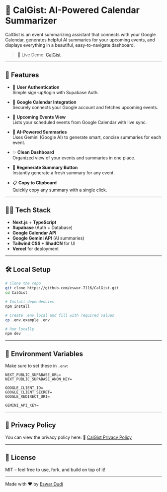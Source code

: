 # 📅 CalGist: AI-Powered Calendar Summarizer

CalGist is an event summarizing assistant that connects with your Google Calendar, generates helpful AI summaries for your upcoming events, and displays everything in a beautiful, easy-to-navigate dashboard.

> 🔗 Live Demo: [CalGist](https://cal-gist.vercel.app)

---

## 🚀 Features

- 👤 **User Authentication**  
  Simple sign-up/login with Supabase Auth.

- 🔗 **Google Calendar Integration**  
  Securely connects your Google account and fetches upcoming events.

- 📅 **Upcoming Events View**  
  Lists your scheduled events from Google Calendar with live sync.

- 🤖 **AI-Powered Summaries**  
  Uses Gemini (Google AI) to generate smart, concise summaries for each event.

- ✨ **Clean Dashboard**  
  Organized view of your events and summaries in one place.

- 🔁 **Regenerate Summary Button**  
  Instantly generate a fresh summary for any event.

- 📋 **Copy to Clipboard**  
  Quickly copy any summary with a single click.

---

## 🧑‍💻 Tech Stack

- **Next.js** + **TypeScript**
- **Supabase** (Auth + Database)
- **Google Calendar API**
- **Google Gemini API** (AI summaries)
- **Tailwind CSS + ShadCN** for UI
- **Vercel** for deployment

---

## 🛠️ Local Setup

```bash
# Clone the repo
git clone https://github.com/eswar-7116/CalGist.git
cd CalGist

# Install dependencies
npm install

# Create .env.local and fill with required values
cp .env.example .env

# Run locally
npm dev
````

---

## 🔐 Environment Variables

Make sure to set these in `.env`:

```
NEXT_PUBLIC_SUPABASE_URL=
NEXT_PUBLIC_SUPABASE_ANON_KEY=

GOOGLE_CLIENT_ID=
GOOGLE_CLIENT_SECRET=
GOOGLE_REDIRECT_URI=

GEMINI_API_KEY=
```

---

## 📄 Privacy Policy

You can view the privacy policy here:
🔗 [CalGist Privacy Policy](https://cal-gist.vercel.app/privacy-policy)

---

## 📄 License

MIT – feel free to use, fork, and build on top of it!

---

Made with ❤️ by [Eswar Dudi](https://github.com/eswar-7116)
